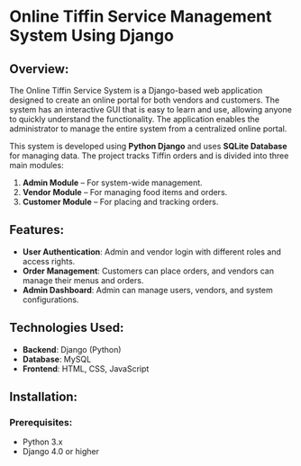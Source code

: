 # Online Tiffin Service Management System Using Django

## Overview:
The Online Tiffin Service System is a Django-based web application designed to create an online portal for both vendors and customers. The system has an interactive GUI that is easy to learn and use, allowing anyone to quickly understand the functionality. The application enables the administrator to manage the entire system from a centralized online portal.

This system is developed using **Python Django** and uses **SQLite Database** for managing data. The project tracks Tiffin orders and is divided into three main modules:
1. **Admin Module** – For system-wide management.
2. **Vendor Module** – For managing food items and orders.
3. **Customer Module** – For placing and tracking orders.

## Features:
- **User Authentication**: Admin and vendor login with different roles and access rights.
- **Order Management**: Customers can place orders, and vendors can manage their menus and orders.
- **Admin Dashboard**: Admin can manage users, vendors, and system configurations.

## Technologies Used:
- **Backend**: Django (Python)
- **Database**: MySQL
- **Frontend**: HTML, CSS, JavaScript

## Installation:

### Prerequisites:
- Python 3.x
- Django 4.0 or higher




